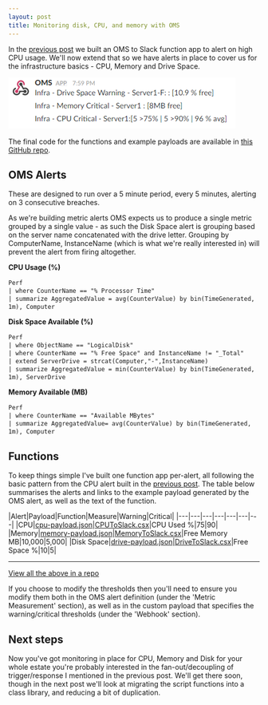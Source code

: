 ```yaml
---
layout: post
title: Monitoring disk, CPU, and memory with OMS
---
```

In the [previous post](/2017/08/06/Building-better-OMS-alerts-with-function-apps) we built an OMS to Slack function app to alert on high CPU usage.  We'll now extend that so we have alerts in place to cover us for the infrastructure basics - CPU, Memory and Drive Space.

![Example Alerts](/assets/2017-08-21/AlertSample.png)

The final code for the functions and example payloads are available in [this GitHub repo](https://github.com/taddison/blog-oms-to-slack/tree/master/MultipleFunctions).

<!--more-->

## OMS Alerts

These are designed to run over a 5 minute period, every 5 minutes, alerting on 3 consecutive breaches.

As we're building metric alerts OMS expects us to produce a single metric grouped by a single value - as such the Disk Space alert is grouping based on the server name concatenated with the drive letter.  Grouping by ComputerName, InstanceName (which is what we're really interested in) will prevent the alert from firing altogether.

**CPU Usage (%)**
```
Perf 
| where CounterName == "% Processor Time" 
| summarize AggregatedValue = avg(CounterValue) by bin(TimeGenerated, 1m), Computer
```

**Disk Space Available (%)**
```
Perf 
| where ObjectName == "LogicalDisk"  
| where CounterName == "% Free Space" and InstanceName != "_Total" 
| extend ServerDrive = strcat(Computer,"-",InstanceName) 
| summarize AggregatedValue = min(CounterValue) by bin(TimeGenerated, 1m), ServerDrive
```

**Memory Available (MB)**
```
Perf 
| where CounterName == "Available MBytes" 
| summarize AggregatedValue= avg(CounterValue) by bin(TimeGenerated, 1m), Computer 
```

## Functions

To keep things simple I've built one function app per-alert, all following the basic pattern from the CPU alert built in the [previous post](/2017/08/06/Building-better-OMS-alerts-with-function-apps).  The table below summarises the alerts and links to the example payload generated by the OMS alert, as well as the text of the function.

|Alert|Payload|Function|Measure|Warning|Critical|
|---|---|---|---|---|---|---|
|CPU|[cpu-payload.json](/assets/2017-08-21/cpu-payload.json)|[CPUToSlack.csx](/assets/2017-08-21/CPUToSlack.csx)|CPU Used %|75|90|
|Memory|[memory-payload.json](/assets/2017-08-21/memory-payload.json)|[MemoryToSlack.csx](/assets/2017-08-21/MemoryToSlack.csx)|Free Memory MB|10,000|5,000|
|Disk Space|[drive-payload.json](/assets/2017-08-21/drive-payload.json)|[DriveToSlack.csx](/assets/2017-08-21/DriveToSlack.csx)|Free Space %|10|5|

---
[View all the above in a repo](https://github.com/taddison/blog-oms-to-slack/tree/master/MultipleFunctions)

If you choose to modify the thresholds then you'll need to ensure you modify them both in the OMS alert definition (under the 'Metric Measurement' section), as well as in the custom payload that specifies the warning/critical thresholds (under the 'Webhook' section).

## Next steps

Now you've got monitoring in place for CPU, Memory and Disk for your whole estate you're probably interested in the fan-out/decoupling of trigger/response I mentioned in the previous post.  We'll get there soon, though in the next post we'll look at migrating the script functions into a class library, and reducing a bit of duplication.